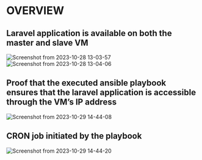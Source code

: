 # OVERVIEW
## Laravel application is available on both the master and slave VM
![Screenshot from 2023-10-28 13-03-57](https://github.com/kofman10/AltSchoolSemesterTwo-Exam/assets/64756234/9a5a002f-3668-4961-8a1e-20da99c8d889)
![Screenshot from 2023-10-28 13-04-06](https://github.com/kofman10/AltSchoolSemesterTwo-Exam/assets/64756234/fcbebfeb-1bff-4dbe-a61b-eb1b695f379f)

## Proof that the executed ansible playbook ensures that the laravel application is accessible through the VM’s IP address 
![Screenshot from 2023-10-29 14-44-08](https://github.com/kofman10/AltSchoolSemesterTwo-Exam/assets/64756234/6cb4cc98-bac4-4652-acc9-91a5571042d8)
## CRON job initiated by the playbook
![Screenshot from 2023-10-29 14-44-20](https://github.com/kofman10/AltSchoolSemesterTwo-Exam/assets/64756234/a2317922-dd79-495b-827d-c5b70b060172)
